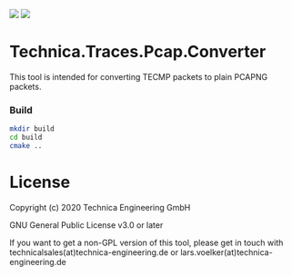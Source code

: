 ![](https://img.shields.io/github/workflow/status/Technica-Engineering/Technica.Traces.Pcap.Converter/CMake)
![](https://img.shields.io/github/license/Technica-Engineering/Technica.Traces.Pcap.Converter)

# Technica.Traces.Pcap.Converter

This tool is intended for converting TECMP packets to plain PCAPNG packets.

### Build

```sh
mkdir build
cd build
cmake ..
```

# License

Copyright (c) 2020 Technica Engineering GmbH

GNU General Public License v3.0 or later

If you want to get a non-GPL version of this tool, please get in touch with technicalsales(at)technica-engineering.de or lars.voelker(at)technica-engineering.de
